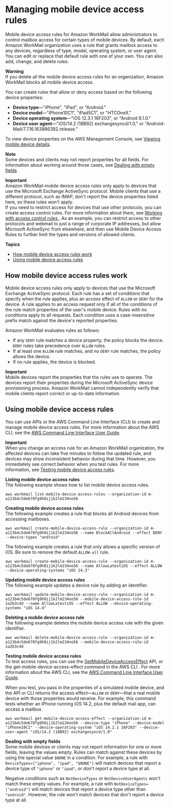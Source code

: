 # Managing mobile device access rules<a name="manage-mobile-access"></a>

Mobile device access rules for Amazon WorkMail allow administrators to control mailbox access for certain types of mobile devices\. By default, each Amazon WorkMail organization uses a rule that grants mailbox access to any devices, regardless of type, model, operating system, or user agent\. You can edit or replace that default rule with one of your own\. You can also add, change, and delete rules\.

**Warning**  
If you delete all the mobile device access rules for an organization, Amazon WorkMail blocks all mobile device access\.

You can create rules that allow or deny access based on the following device properties:
+ **Device type**—"iPhone", "iPad", or "Android\."
+ **Device model**—"iPhone10C1", "iPad5C1", or "HTCOneX\."
+ **Device operating system**—"iOS 12\.3\.1 16F203", or "Android 8\.1\.0\."
+ **Device user agent**—"iOS/14\.2 \(18B92\) exchangesyncd/1\.0," or "Android\-Mail/7\.7\.16\.163886392\.release\."

To view device properties on the AWS Management Console, see [Viewing mobile device details](https://docs.aws.amazon.com/workmail/latest/adminguide/manage-devices.html#view_device_details )\. 

**Note**  
Some devices and clients may not report properties for all fields\. For information about working around those cases, see [Dealing with empty fields](#empty-fields)

**Important**  
Amazon WorkMail mobile device access rules only apply to devices that use the Microsoft Exchange ActiveSync protocol\. Mobile clients that use a different protocol, such as IMAP, don't report the device properties listed here, so these rules won't apply\.  
If you need to restrict access for devices that use other protocols, you can create access control rules\. For more information about them, see [ Working with access control rules ](https://docs.aws.amazon.com/workmail/latest/adminguide/access-rules.html)\. As an example, you can restrict access to other protocols and webmail to just a range of corporate IP addresses, but allow Microsoft ActiveSync from elsewhere, and then use Mobile Device Access Rules to further limit the types and versions of allowed clients\.

**Topics**
+ [How mobile device access rules work](#how-rules-work)
+ [Using mobile device access rules](#use-mobile-rules)

## How mobile device access rules work<a name="how-rules-work"></a>

Mobile device access rules only apply to devices that use the Microsoft Exchange ActiveSync protocol\. Each rule has a set of conditions that specify when the rule applies, plus an access effect of `ALLOW` or `DENY` for the device\. A rule applies to an access request only if all of the conditions of the rule match properties of the user's mobile device\. Rules with no conditions apply to all requests\. Each condition uses a case\-insensitive prefix match against the device's reported properties\.

Amazon WorkMail evaluates rules as follows:
+ If any `DENY` rule matches a device property, the policy blocks the device\. `DENY` rules take precedence over `ALLOW` rules\.
+ If at least one `ALLOW` rule matches, and no `DENY` rule matches, the policy allows the device\.
+ If no rule applies, the device is blocked\.

**Important**  
Mobile devices report the properties that the rules use to operate\. The devices report their properties during the Microsoft ActiveSync device provisioning process\. Amazon WorkMail cannot independently verify that mobile clients report correct or up\-to\-date information\.

## Using mobile device access rules<a name="use-mobile-rules"></a>

You can use APIs or the AWS Command Line Interface \(CLI\) to create and manage mobile device access rules\. For more information about the AWS CLI, see the [AWS Command Line Interface User Guide](https://docs.aws.amazon.com/cli/latest/userguide/)\. 

**Important**  
When you change an access rule for an Amazon WorkMail organization, the affected devices can take five minutes to follow the updated rule, and devices may show inconsistent behavior during that time\. However, you immediately see correct behavior when you test rules\. For more information, see [Testing mobile device access rules](#test-mobile-rule)\.

**Listing mobile device access rules**  
The following example shows how to list mobile device access rules\.

```
aws workmail list-mobile-device-access-rules --organization-id m-a123b4c5de678fg9h0ij1k2lm234no56
```

**Creating mobile device access rules**  
The following example creates a rule that blocks all Android devices from accessing mailboxes\.

```
aws workmail create-mobile-device-access-rule --organization-id m-a123b4c5de678fg9h0ij1k2lm234no56 --name BlockAllAndroid --effect DENY --device-types "android"
```

The following example creates a rule that only allows a specific version of iOS\. Be sure to remove the default `ALLOW-all` rule\.

```
aws workmail create-mobile-device-access-rule --organization-id m-a123b4c5de678fg9h0ij1k2lm234no56 --name AllowLatestiOS --effect ALLOW --device-operating-systems "iOS 14.3"
```

**Updating mobile device access rules**  
The following example updates a device rule by adding an identifier\.

```
aws workmail update-mobile-device-access-rule --organization-id m-a123b4c5de678fg9h0ij1k2lm234no56 --mobile-device-access-rule-id 1a2b3c4d --name AllowLatestiOS --effect ALLOW --device-operating-systems "iOS 14.4"
```

**Deleting a mobile device access rule**  
The following example deletes the mobile device access rule with the given identifier\.

```
aws workmail delete-mobile-device-access-rule --organization-id m-a123b4c5de678fg9h0ij1k2lm234no56 --mobile-device-access-rule-id 1a2b3c4d
```

**Testing mobile device access rules**  
To test access rules, you can use the [GetMobileDeviceAccessEffect](https://docs.aws.amazon.com/workmail/latest/APIReference/API_GetMobileDeviceAccessEffect.html) API, or the get\-mobile\-device\-access\-effect command in the AWS CLI \. For more information about the AWS CLI, see the [AWS Command Line Interface User Guide](https://docs.aws.amazon.com/cli/latest/userguide/cli-chap-welcome.html)\.

When you test, you pass in the properties of a simulated mobile device, and the API or CLI returns the access effect—`ALLOW` or `DENY`—that a real mobile device with those properties would receive\. For example, this command tests whether an iPhone running iOS 14\.2, plus the default mail app, can access a mailbox\.

```
aws workmail get-mobile-device-access-effect --organization-id m-a123b4c5de678fg9h0ij1k2lm234no56 --device-type "iPhone" --device-model "iPhone10C1" --device-operating-system "iOS 14.2.1 16F203" --device-user-agent "iOS/14.2 (18B92) exchangesyncd/1.0"
```

**Dealing with empty fields**  
Some mobile devices or clients may not report information for one or more fields, leaving the values empty\. Rules can match against these devices by using the special value `$NONE` in a condition\. For example, a rule with `DeviceTypes=["iphone", "ipad", "$NONE"]` will match devices that report a device type of `"iphone"` or `"ipad"`, or don't report a device type at all\.

Negative conditions such as `NotDeviceTypes` or `NotDeviceUserAgents` won't match these empty values\. For example, a rule with `NotDeviceTypes=["android"]` will match devices that report a device type other than `"android"`\. However, the rule won't match devices that don't report a device type at all\.